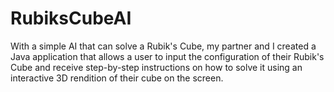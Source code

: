 # RubiksCubeAI
With a simple AI that can solve a Rubik's Cube, my partner and I created a Java application that allows a user to input the configuration of their Rubik's Cube and receive step-by-step instructions on how to solve it using an interactive 3D rendition of their cube on the screen.
